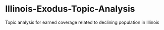 # Illinois-Exodus-Topic-Analysis
Topic analysis for earned coverage related to declining population in Illinois 
